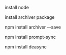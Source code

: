 install node

install archiver package

npm install archiver --save

npm install prompt-sync

npm install deasync
